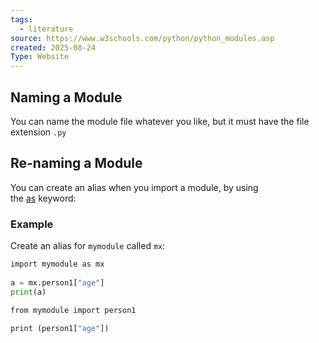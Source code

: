 ```yaml
---
tags:
  - literature
source: https://www.w3schools.com/python/python_modules.asp
created: 2025-08-24
Type: Website
---
```

## Naming a Module

You can name the module file whatever you like, but it must have the file extension `.py`

## Re-naming a Module

You can create an alias when you import a module, by using the [as](https://www.w3schools.com/python/ref_keyword_as.asp) keyword:

### Example

Create an alias for `mymodule` called `mx`:
```python
import mymodule as mx  
  
a = mx.person1["age"]  
print(a)
```
```python
from mymodule import person1  
  
print (person1["age"])
```
